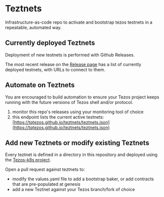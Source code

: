 # Teztnets

Infrastructure-as-code repo to activate and bootstrap tezos testnets in a repeatable, automated way.

## Currently deployed Teztnets

Deployment of new testnets is performed with Github Releases.

The most recent release on the [Release page](https://github.com/tqtezos/teztnets/releases) has a list of currently deployed testnets, with URLs to connect to them.

## Automate on Teztnets

You are encouraged to build automation to ensure your Tezos project keeps running with the future versions of Tezos shell and/or protocol.

1. monitor this repo's releases using your monitoring tool of choice
1. this endpoint lists the current active testnets: [https://tqtezos.github.io/teztnets/teztnets.json](https://tqtezos.github.io/teztnets/teztnets.json)

## Add new Teztnets or modify existing Teztnets

Every teztnet is defined in a directory in this repository and deployed using the [Tezos-k8s project](https://github.com/tqtezos/tezos-k8s).

Open a pull request against teztnets to:

* modify the values.yaml file to add a bootstrap baker, or add contracts that are pre-populated at genesis
* add a new Teztnet against your Tezos branch/fork of choice

